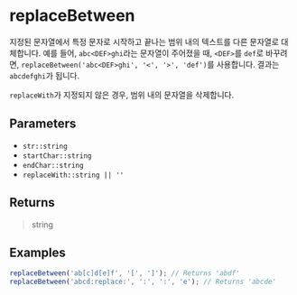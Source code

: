 # replaceBetween <Lang dart js />

지정된 문자열에서 특정 문자로 시작하고 끝나는 범위 내의 텍스트를 다른 문자열로 대체합니다. 예를 들어, `abc<DEF>ghi`라는 문자열이 주어졌을 때, `<DEF>`를 `def`로 바꾸려면, `replaceBetween('abc<DEF>ghi', '<', '>', 'def')`를 사용합니다. 결과는 `abcdefghi`가 됩니다.

`replaceWith`가 지정되지 않은 경우, 범위 내의 문자열을 삭제합니다.

## Parameters

- `str::string`
- `startChar::string`
- `endChar::string`
- `replaceWith::string || ''`

## Returns

> string

## Examples

```javascript
replaceBetween('ab[c]d[e]f', '[', ']'); // Returns 'abdf'
replaceBetween('abcd:replace:', ':', ':', 'e'); // Returns 'abcde'
```
